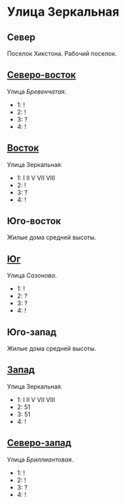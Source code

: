 # Улица Зеркальная

## Север

Поселок Хикстона. Рабочий поселок.

## [Северо-восток](./520060.md)

Улица *Бревенчатая*.

* 1:    !
* 2:    !
* 3:    ?
* 4:    !

## [Восток](./520070.md)

Улица Зеркальная.

* 1:    I   II  V   VII VIII
* 2:    !
* 3:    ?
* 4:    !

## Юго-восток

Жилые дома средней высоты.

## [Юг](./510080.md)

Улица *Сазонова*.

* 1:    !
* 2:    ?
* 3:    ?
* 4:    !

## Юго-запад

Жилые дома средней высоты.

## [Запад](./500070.md)

Улица Зеркальная.

* 1:    I   II  V   VII VIII
* 2:    51
* 3:    51
* 4:    !

## [Северо-запад](./500060.md)

Улица *Бриллиантовая*.

* 1:    !
* 2:    !
* 3:    ?
* 4:    !
